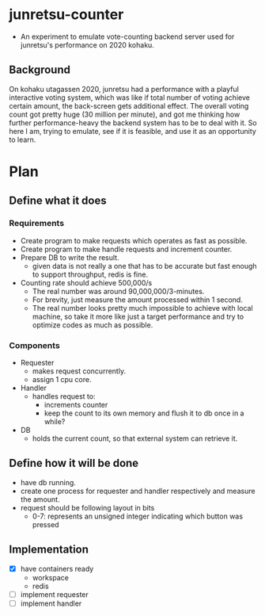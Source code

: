 # junretsu-counter
- An experiment to emulate vote-counting backend server used for junretsu's performance on 2020 kohaku.

## Background
On kohaku utagassen 2020, junretsu had a performance with a playful interactive voting system, which was
like if total number of voting achieve certain amount, the back-screen gets additional effect.
The overall voting count got pretty huge (30 million per minute), and got me thinking
how further performance-heavy the backend system has to be to deal with it.
So here I am, trying to emulate, see if it is feasible, and use it as an opportunity to learn.


# Plan
## Define what it does
### Requirements
- Create program to make requests which operates as fast as possible.
- Create program to make handle requests and increment counter.
- Prepare DB to write the result.
  - given data is not really a one that has to be accurate but fast enough to support throughput, redis is fine.
- Counting rate should achieve 500,000/s
  - The real number was around 90,000,000/3-minutes.
  - For brevity, just measure the amount processed within 1 second.
  - The real number looks pretty much impossible to achieve with local machine, so take it more like
    just a target performance and try to optimize codes as much as possible.

### Components
- Requester
  - makes request concurrently.
  - assign 1 cpu core.
- Handler
  - handles request to:
    - increments counter
    - keep the count to its own memory and flush it to db once in a while?
- DB
  - holds the current count, so that external system can retrieve it.

## Define how it will be done
- have db running.
- create one process for requester and handler respectively and measure the amount.
- request should be following layout in bits
  - 0-7: represents an unsigned integer indicating which button was pressed

## Implementation
- [x] have containers ready
  - workspace
  - redis
- [ ] implement requester
- [ ] implement handler
